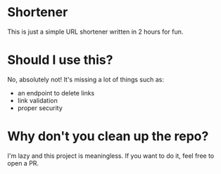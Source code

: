# Shortener
This is just a simple URL shortener written in 2 hours for fun.

# Should I use this?
No, absolutely not! It's missing a lot of things such as:
- an endpoint to delete links
- link validation
- proper security

# Why don't you clean up the repo?
I'm lazy and this project is meaningless. If you want to do it, feel free to open a PR.